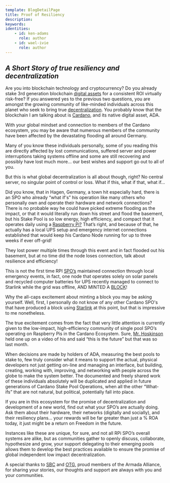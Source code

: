 ```yaml
---
template: BlogDetailPage
title: Proof of Resiliency
description: 
keywords: 
identities: 
    - id: ken-adams
      role: author
    - id: wael-ivie
      role: author
---
```


## ***A Short Story of true resiliency and decentralization***


Are you into blockchain technology and cryptocurrency? Do you already stake 3rd generation blockchain [digital assets](/en/terms/digital-asset.md) for a consistent ROI virtually risk-free? If you answered yes to the previous two questions, you are amongst the growing community of like-minded individuals across this planet who seek to bring true [decentralization](/en/terms/decentralized.md). You probably know that the blockchain I am talking about is [Cardano](/en/terms/cardano.md), and its native digital asset, ADA.

With your global mindset and connection to members of the Cardano ecosystem, you may be aware that numerous members of the community have been affected by the devastating flooding all around Germany. 


<YoutubeVideo url="https://www.youtube.com/watch?v=I9RAh6urs9o" description="German Flooding 2021" />


Many of you know these individuals personally, some of you reading this are directly affected by lost communications, suffered server and power interruptions taking systems offline and some are still recovering and possibly have lost much more… our best wishes and support go out to all of you.
 
But this is what global decentralization is all about though, right? No central server, no singular point of control or loss. What if this, what if that, what if…
 
Did you know, that in Hagen, Germany, a town hit especially hard, there is an SPO who already “what if's” his operation like many others who personally own and operate their hardware and network connections? There is no probable way he could have picked extreme flooding as the impact, or that it would literally run down his street and flood the basement, but his Stake Pool is so low energy, high efficiency, and compact that it operates daily using a [Raspberry Pi?](/en/identities/raspberrypi.md) That’s right, and because of that, he actually has a local UPS setup and emergency internet connections established that would keep his Cardano Node running for up to three weeks if ever off-grid!
 
They lost power multiple times through this event and in fact flooded out his basement, but at no time did the node loses connection, talk about resilience and efficiency!
 
This is not the first time RPI [SPO’s](/en/terms/stake-pool-operator.md) maintained connection through local emergency events, in fact, one node that operates solely on solar panels and recycled computer batteries for UPS recently managed to connect to Starlink while the grid was offline, AND MINTED A [BLOCK](/en/terms/block.md)!
 
Why the all-caps excitement about minting a block you may be asking yourself. Well, first, I personally do not know of any other Cardano SPO's that have produced a block using [Starlink](/en/identities/starlink.md) at this point, but that is impressive to me nonetheless.
 
The true excitement comes from the fact that very little attention is currently given to the low-impact, high-efficiency community of single pool SPO’s operating on Raspberry Pis in the Cardano Ecosystem. Sure, [Mr. Hoskinson](/en/identities/charles-hoskinson.md) held one up on a video of his and said “this is the future” but that was so last month.
 
When decisions are made by holders of ADA, measuring the best pools to stake to, few truly consider what it means to support the actual, physical developers not just getting on-line and managing an interface, but building, creating, working with, improving, and networking with people across the globe to make the system better. The documented and freely shared work of these individuals absolutely will be duplicated and applied in future generations of Cardano Stake Pool Operations, when all the other “What-ifs” that are not natural, but political, potentially fall into place.
 
If you are in this ecosystem for the promise of decentralization and development of a new world, find out what your SPO’s are actually doing. Ask them about their hardware, their networks (digitally and socially), and their resiliency plans… your rewards will be far greater than just a % ROA today, it just might be a return on Freedom in the future.

Instances like these are unique, for sure, and not all RPi SPO’s overall systems are alike, but as communities gather to openly discuss, collaborate, hypothesize and grow, your support delegating to their emerging pools allows them to develop the best practices available to ensure the promise of global independent low impact decentralization. 
 
A special thanks to [SBC](/en/stake-pools/406a08532d2ca8dd08ea39e082dc8acdc2a3b34d0c517bd0e40af5e1.md) and [OTG](/en/stake-pools/c825168836c5bf850dec38567eb4771c2e03eea28658ff291df768ae.md), proud members of the Armada Alliance, for sharing your stories, our thoughts and support are always with you and your communities.
